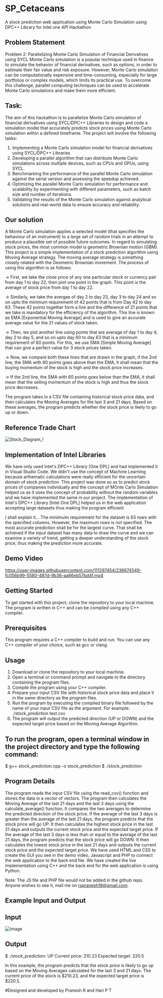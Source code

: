 # SP_Cetaceans
A stock prediction web application using Monte Carlo Simulation using DPC++ Library for Intel one API Hackathon
## Problem Statement
Problem 2: Parallelizing Monte Carlo Simulation of Financial Derivatives using SYCL
Monte Carlo simulation is a popular technique used in finance to simulate the behavior of financial derivatives, such as options, in order to estimate their fair value and risk exposure. However, Monte Carlo simulation can be computationally expensive and time-consuming, especially for large portfolios or complex models, which limits its practical use. To overcome this challenge, parallel computing techniques can be used to accelerate Monte Carlo simulations and make them more efficient.

## Task:

The aim of this hackathon is to parallelize Monte Carlo simulation of financial derivatives using SYCL/DPC++ Libraries to design and code a simulation model that accurately predicts stock prices using Monte Carlo simulation within a defined timeframe. The project will involve the following tasks:
1. Implementing a Monte Carlo simulation model for financial derivatives using SYCL/DPC++ Libraries
2. Developing a parallel algorithm that can distribute Monte Carlo simulations across multiple devices, such as CPUs and GPUs, using SYCL.
3. Benchmarking the performance of the parallel Monte Carlo simulation against the serial version and assessing the speedup achieved.
4. Optimizing the parallel Monte Carlo simulation for performance and scalability by experimenting with different parameters, such as batch size and number of iterations.
5. Validating the results of the Monte Carlo simulation against analytical solutions and real-world data to ensure accuracy and reliability.

## Our solution
A Monte Carlo simulation applies a selected model (that specifies the  behaviour of an instrument) to a large set of random trials in an attempt to produce a plausible set of possible future outcomes. In regard to simulating stock prices, the most common model is geometric Brownian motion (GBM).
This project is a simple implementation of a stock prediction algorithm using Moving Average strategy. The moving average strategy is something closely related with the Geometric Brownian movement. The process of using this algorithm is as follows:

-> First, we take the close price of any one particular stock or currency pair from day 1 to day 22, then plot one point in the graph. This point is the average of stock      price from day 1 to day 22.

-> Similarly, we take the avergae of day 2 to day 23, day 3 to day 24 and so on upto the minimum requirement of 42 points that is from Day 42 to day 63. These 42 points        together form a line and the difference of 21 points that we take is mandatory for the efficiency of the algorithm. This line is known as EMA [Exponential Moving            Average] and is used to give an accurate average value for the 21 values of stock taken. 

-> Then, we plot another line using points that are average of day 1 to day 4, day 2 to day 5, and so on upto day 60 to day 63 that is a minimum requirement of 60 points.      For this, we use SMA [Simple Moving Average] that can give a perfect value for 3 stock prices taken. 

-> Now, we compare both these lines that are drawn in the graph, if the 2nd line, the SMA with 60 points goes above than the EMA, it shall mean that the buying momentum of    the stock is high and the stock price increases.

-> If the 2nd line, the SMA with 60 points goes below than the EMA, it shall mean that the selling momentum of the stock is high and thus the stock price decreases.

The program takes in a CSV file containing historical stock price data, and then calculates the Moving Averages for the last 3 and 21 days. Based on these averages, the program predicts whether the stock price is likely to go up or down.

## Reference Trade Chart

![Stock_Diagram_!](https://user-images.githubusercontent.com/111297454/236981710-a6526a27-b160-4958-b474-7aa7eda4e26e.png)

## Implementation of Intel Libraries

We have only used Intel's DPC++ Library [One DPL] and had implemented it in Visual Studio Code. 
We didn't use the concept of Machine Learning because arthematic calculations were really efficient for the uncertain domain of stock prediction.
This project was done so as to predict stock prices of companies individually and the concept of MOnte Carlo Simulation helped us as it uses the concept of probability without the random variables and we have implemented the same in our project.
The implementation of Intel's DPC++ Library [Intel One DPL] helped us in the web application accepting large datasets thus making the program efficient. 

I shall explain it... The minimuim requirement for the dataset is 63 rows with the specified columns. However, the maximum rows is not specified. The most accurate prediction shall be for the largest curve. That shall be achieved if the input dataset has many data to draw the curve and we can examine a variety of trend, getting a deeper understanding of the stock price, thus making the prediction more accurate.

## Demo Video

https://user-images.githubusercontent.com/111297454/236674549-fc056b99-5580-487d-9b36-aa66eb57bd4f.mp4

## Getting Started

To get started with this project, clone the repository to your local machine. The program is written in C++ and can be compiled using any C++ compiler.

## Prerequisites

This program requires a C++ compiler to build and run. You can use any C++ compiler of your choice, such as gcc or clang.

## Usage

1.	Download or clone the repository to your local machine.
2.	Open a terminal or command prompt and navigate to the directory containing the program files.
3.	Compile the program using your C++ compiler.
4.	Prepare your input CSV file with historical stock price data and place it in the same directory as the program files.
5.	Run the program by executing the compiled binary file followed by the name of your input CSV file as the argument. For example: ./stock_prediction test.csv
6.	The program will output the predicted direction (UP or DOWN) and the expected target price based on the Moving Average Algorithm.

## To run the program, open a terminal window in the project directory and type the following command:

$ g++ stock_prediction.cpp -o stock_prediction
$ ./stock_prediction

## Program Details
The program reads the input CSV file using the read_csv() function and stores the data in a vector of vectors. The program then calculates the Moving Average of the last 21 days and the last 3 days using the calculate_average() function. It compares the two averages to determine the predicted direction of the stock price.
If the average of the last 3 days is greater than the average of the last 21 days, the program predicts that the stock price will go UP. It then calculates the highest stock price in the last 21 days and outputs the current stock price and the expected target price.
If the average of the last 3 days is less than or equal to the average of the last 21 days, the program predicts that the stock price will go DOWN. It then calculates the lowest stock price in the last 21 days and outputs the current stock price and the expected target price.
We have used HTML and CSS to create the GUI you see in the demo video, Javascript and PHP to connect the web application to the back end file. We have created the live implementation using C++ and the back end for the web application is using Python. 

Note: The JS file and PHP file would not be added in the github repo. Anyone wishes to see it, mail me on rspranesh18@gmail.com.

## Example Input and Output
## Input

![image](https://user-images.githubusercontent.com/111297454/236668950-b5cdfd6f-7fb8-454d-a0f5-00d2fffa4be5.png)

## Output
$ ./stock_prediction:
UP
Current price: 210.23
Expected target: 220.5

In this example, the program predicts that the stock price is likely to go up based on the Moving Averages calculated for the last 3 and 21 days. The current price of the stock is $210.23, and the expected target price is $220.5.

#Designed and developed by Pranesh R and Hari P T
